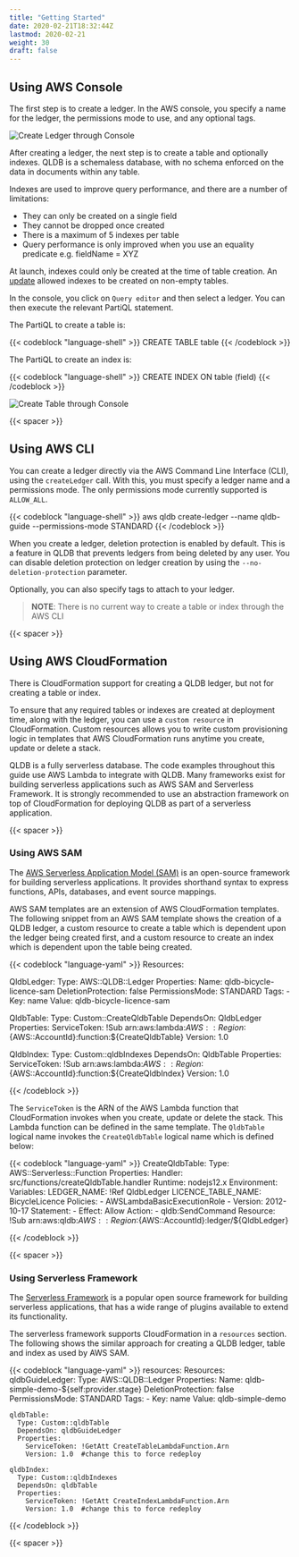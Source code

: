 ```yaml
---
title: "Getting Started"
date: 2020-02-21T18:32:44Z
lastmod: 2020-02-21
weight: 30
draft: false
---
```


## Using AWS Console

The first step is to create a ledger. In the AWS console, you specify a name for the ledger, the permissions mode to use, and any optional tags.

![Create Ledger through Console](/images/qldb-create-ledger-console.png)

After creating a ledger, the next step is to create a table and optionally indexes. QLDB is a schemaless database, with no schema enforced on the data in documents within any table.

Indexes are used to improve query performance, and there are a number of limitations:

  * They can only be created on a single field
  * They cannot be dropped once created
  * There is a maximum of 5 indexes per table
  * Query performance is only improved when you use an equality predicate e.g. fieldName = XYZ

At launch, indexes could only be created at the time of table creation. An [update](https://aws.amazon.com/about-aws/whats-new/2020/09/amazon-qldb-launches-index-improvements/) allowed indexes to be created on non-empty tables.

In the console, you click on `Query editor` and then select a ledger. You can then execute the relevant PartiQL statement.

The PartiQL to create a table is:

{{< codeblock "language-shell" >}}
CREATE TABLE table
{{< /codeblock  >}}

The PartiQL to create an index is:

{{< codeblock "language-shell" >}}
CREATE INDEX ON table (field)
{{< /codeblock  >}}

![Create Table through Console](/images/qldb-create-table-console.png)

{{< spacer >}}

## Using AWS CLI

You can create a ledger directly via the AWS Command Line Interface (CLI), using the `createLedger` call. With this, you must specify a ledger name and a permissions mode. The only permissions mode currently supported is `ALLOW_ALL`.

{{< codeblock "language-shell" >}}
aws qldb create-ledger --name qldb-guide --permissions-mode STANDARD
{{< /codeblock  >}}

When you create a ledger, deletion protection is enabled by default. This is a feature in QLDB that prevents ledgers from being deleted by any user. You can disable deletion protection on ledger creation by using the `--no-deletion-protection` parameter.

Optionally, you can also specify tags to attach to your ledger.

> **NOTE**: There is no current way to create a table or index through the AWS CLI

{{< spacer >}}

## Using AWS CloudFormation

There is CloudFormation support for creating a QLDB ledger, but not for creating a table or index.

To ensure that any required tables or indexes are created at deployment time, along with the ledger, you can use a `custom resource` in CloudFormation. Custom resources allows you to write custom provisioning logic in templates that AWS CloudFormation runs anytime you create, update or delete a stack.

QLDB is a fully serverless database. The code examples throughout this guide use AWS Lambda to integrate with QLDB. Many frameworks exist for building serverless applications such as AWS SAM and Serverless Framework. It is strongly recommended to use an abstraction framework on top of CloudFormation for deploying QLDB as part of a serverless application. 

{{< spacer >}}

### Using AWS SAM

The [AWS Serverless Application Model (SAM)](https://aws.amazon.com/serverless/sam/) is an open-source framework for building serverless applications. It provides shorthand syntax to express functions, APIs, databases, and event source mappings.

AWS SAM templates are an extension of AWS CloudFormation templates. The following snippet from an AWS SAM template shows the creation of a QLDB ledger, a custom resource to create a table which is dependent upon the ledger being created first, and a custom resource to create an index which is dependent upon the table being created.

{{< codeblock  "language-yaml" >}}
Resources:

  QldbLedger:
    Type: AWS::QLDB::Ledger
    Properties:
      Name: qldb-bicycle-licence-sam
      DeletionProtection: false
      PermissionsMode: STANDARD
      Tags:
        - 
          Key: name
          Value: qldb-bicycle-licence-sam

  QldbTable:
    Type: Custom::CreateQldbTable
    DependsOn: QldbLedger
    Properties:
      ServiceToken: !Sub arn:aws:lambda:${AWS::Region}:${AWS::AccountId}:function:${CreateQldbTable}
      Version: 1.0 

  QldbIndex:
    Type: Custom::qldbIndexes
    DependsOn: QldbTable
    Properties:
      ServiceToken: !Sub arn:aws:lambda:${AWS::Region}:${AWS::AccountId}:function:${CreateQldbIndex}
      Version: 1.0 

{{< /codeblock >}}

The `ServiceToken` is the ARN of the AWS Lambda function that CloudFormation invokes when you create, update or delete the stack. This Lambda function can be defined in the same template. The `QldbTable` logical name invokes the `CreateQldbTable` logical name which is defined below:

{{< codeblock  "language-yaml" >}}
  CreateQldbTable:
    Type: AWS::Serverless::Function
    Properties:
      Handler: src/functions/createQldbTable.handler
      Runtime: nodejs12.x
      Environment:
        Variables:
          LEDGER_NAME: !Ref QldbLedger
          LICENCE_TABLE_NAME: BicycleLicence
      Policies:
        - AWSLambdaBasicExecutionRole
        - Version: 2012-10-17
          Statement:
            - Effect: Allow 
              Action:
                - qldb:SendCommand
              Resource: !Sub arn:aws:qldb:${AWS::Region}:${AWS::AccountId}:ledger/${QldbLedger}

{{< /codeblock >}}

{{< spacer >}}

### Using Serverless Framework

The [Serverless Framework](https://www.serverless.com/) is a popular open source framework for building serverless applications, that has a wide range of plugins available to extend its functionality.

The serverless framework supports CloudFormation in a `resources` section. The following shows the similar approach for creating a QLDB ledger, table and index as used by AWS SAM.

{{< codeblock  "language-yaml" >}}
resources:
  Resources:
    qldbGuideLedger:
      Type: AWS::QLDB::Ledger
      Properties:
        Name: qldb-simple-demo-${self:provider.stage}
        DeletionProtection: false
        PermissionsMode: STANDARD
        Tags:
          - 
            Key: name
            Value: qldb-simple-demo

    qldbTable:
      Type: Custom::qldbTable
      DependsOn: qldbGuideLedger
      Properties:
        ServiceToken: !GetAtt CreateTableLambdaFunction.Arn
        Version: 1.0  #change this to force redeploy

    qldbIndex:
      Type: Custom::qldbIndexes
      DependsOn: qldbTable
      Properties:
        ServiceToken: !GetAtt CreateIndexLambdaFunction.Arn
        Version: 1.0  #change this to force redeploy
{{< /codeblock >}}

{{< spacer >}}
